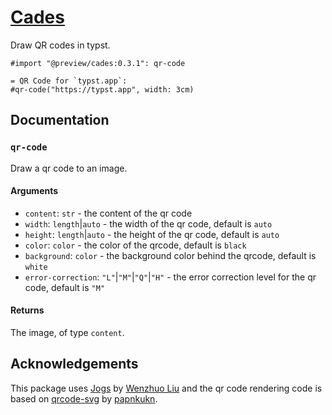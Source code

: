 # [Cades](https://github.com/Midbin/cades)

Draw QR codes in typst.

```typ
#import "@preview/cades:0.3.1": qr-code

= QR Code for `typst.app`:
#qr-code("https://typst.app", width: 3cm)

```

## Documentation

### `qr-code`

Draw a qr code to an image.

#### Arguments

* `content`: `str` - the content of the qr code
* `width`: `length`|`auto` - the width of the qr code, default is `auto`
* `height`: `length`|`auto` - the height of the qr code, default is `auto`
* `color`: `color` - the color of the qrcode, default is `black`
* `background`: `color` - the background color behind the qrcode, default is `white`
* `error-correction`: `"L"`|`"M"`|`"Q"`|`"H"` - the error correction level for the qr code, default is `"M"`

#### Returns

The image, of type `content`.

## Acknowledgements

This package uses [Jogs](https://github.com/Enter-tainer/jogs) by [Wenzhuo Liu](https://github.com/Enter-tainer) and the qr code rendering code is based on [qrcode-svg](https://github.com/papnkukn/qrcode-svg/) by [papnkukn](https://github.com/papnkukn).
